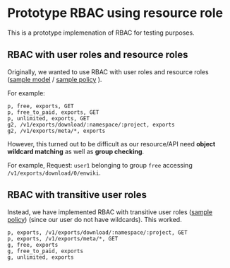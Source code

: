 # Prototype RBAC using resource role

This is a prototype implemenation of RBAC for testing purposes. 

## RBAC with user roles and resource roles

Originally, we wanted to use RBAC with user roles and resource roles ([sample model](https://github.com/casbin/casbin/blob/master/examples/rbac_with_resource_roles_model.conf) / [sample policy](https://github.com/casbin/casbin/blob/master/examples/rbac_with_resource_roles_policy.csv) ).

For example:
```
p, free, exports, GET
p, free_to_paid, exports, GET
p, unlimited, exports, GET
g2, /v1/exports/download/:namespace/:project, exports
g2, /v1/exports/meta/*, exports
```



 However, this turned out to be difficult as our resource/API need **object wildcard matching** as well as **group checking**.
 
For example,
Request: `user1` belonging to group `free` accessing `/v1/exports/download/0/enwiki`.

## RBAC with transitive user roles

Instead, we have implemented RBAC with transitive user roles ([sample policy](https://github.com/casbin/casbin/blob/master/examples/rbac_with_resource_roles_policy.csv)) (since our user do not have wildcards). This worked.

```
p, exports, /v1/exports/download/:namespace/:project, GET
p, exports, /v1/exports/meta/*, GET
g, free, exports
g, free_to_paid, exports
g, unlimited, exports
```



